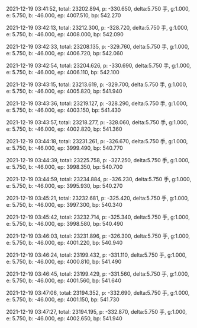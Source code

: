 2021-12-19 03:41:52, total: 23202.894, p: -330.650, delta:5.750 手, g:1.000, e: 5.750, b: -46.000, ep: 4007.510, bp: 542.270

2021-12-19 03:42:13, total: 23212.300, p: -328.720, delta:5.750 手, g:1.000, e: 5.750, b: -46.000, ep: 4008.000, bp: 542.090

2021-12-19 03:42:33, total: 23208.135, p: -329.760, delta:5.750 手, g:1.000, e: 5.750, b: -46.000, ep: 4006.720, bp: 542.060

2021-12-19 03:42:54, total: 23204.626, p: -330.690, delta:5.750 手, g:1.000, e: 5.750, b: -46.000, ep: 4006.110, bp: 542.100

2021-12-19 03:43:15, total: 23213.619, p: -329.700, delta:5.750 手, g:1.000, e: 5.750, b: -46.000, ep: 4005.820, bp: 541.940

2021-12-19 03:43:36, total: 23219.127, p: -328.290, delta:5.750 手, g:1.000, e: 5.750, b: -46.000, ep: 4003.150, bp: 541.430

2021-12-19 03:43:57, total: 23218.277, p: -328.060, delta:5.750 手, g:1.000, e: 5.750, b: -46.000, ep: 4002.820, bp: 541.360

2021-12-19 03:44:18, total: 23231.261, p: -326.670, delta:5.750 手, g:1.000, e: 5.750, b: -46.000, ep: 3999.490, bp: 540.770

2021-12-19 03:44:39, total: 23225.758, p: -327.250, delta:5.750 手, g:1.000, e: 5.750, b: -46.000, ep: 3998.350, bp: 540.700

2021-12-19 03:44:59, total: 23234.884, p: -326.230, delta:5.750 手, g:1.000, e: 5.750, b: -46.000, ep: 3995.930, bp: 540.270

2021-12-19 03:45:21, total: 23232.681, p: -325.420, delta:5.750 手, g:1.000, e: 5.750, b: -46.000, ep: 3997.300, bp: 540.340

2021-12-19 03:45:42, total: 23232.714, p: -325.340, delta:5.750 手, g:1.000, e: 5.750, b: -46.000, ep: 3998.580, bp: 540.490

2021-12-19 03:46:03, total: 23231.896, p: -326.300, delta:5.750 手, g:1.000, e: 5.750, b: -46.000, ep: 4001.220, bp: 540.940

2021-12-19 03:46:24, total: 23199.432, p: -331.110, delta:5.750 手, g:1.000, e: 5.750, b: -46.000, ep: 4000.810, bp: 541.490

2021-12-19 03:46:45, total: 23199.429, p: -331.560, delta:5.750 手, g:1.000, e: 5.750, b: -46.000, ep: 4001.560, bp: 541.640

2021-12-19 03:47:06, total: 23194.352, p: -332.690, delta:5.750 手, g:1.000, e: 5.750, b: -46.000, ep: 4001.150, bp: 541.730

2021-12-19 03:47:27, total: 23194.195, p: -332.870, delta:5.750 手, g:1.000, e: 5.750, b: -46.000, ep: 4002.650, bp: 541.940